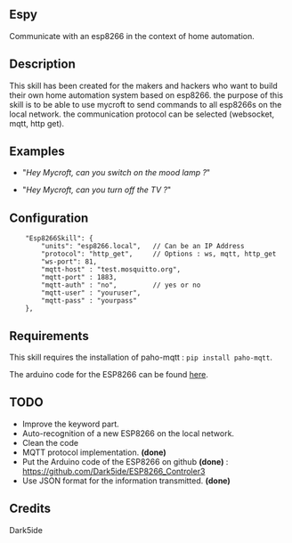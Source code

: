 ## Espy
Communicate with an esp8266 in the context of home automation.

## Description
This skill has been created for the makers and hackers who want to build their own home automation system based on esp8266. the purpose of this skill is to be able to use mycroft to send commands to all esp8266s on the local network. the communication protocol can be selected (websocket, mqtt, http get).

## Examples 
* "_Hey Mycroft, can you switch on the mood lamp ?_"

* "_Hey Mycroft, can you turn off the TV ?_"

## Configuration


```
    "Esp8266Skill": {
        "units": "esp8266.local",   // Can be an IP Address
        "protocol": "http_get",     // Options : ws, mqtt, http_get
        "ws-port": 81,
        "mqtt-host" : "test.mosquitto.org",
        "mqtt-port" : 1883,
        "mqtt-auth" : "no",         // yes or no
        "mqtt-user" : "youruser",
        "mqtt-pass" : "yourpass"
    },
```

## Requirements

This skill requires the installation of paho-mqtt : `pip install paho-mqtt`.

The arduino code for the ESP8266 can be found [here](https://github.com/Dark5ide/ESP8266_Controller). 

## TODO

* Improve the keyword part.
* Auto-recognition of a new ESP8266 on the local network.
* Clean the code
* MQTT protocol implementation. **(done)**
* Put the Arduino code of the ESP8266 on github **(done)** : https://github.com/Dark5ide/ESP8266_Controler3
* Use JSON format for the information transmitted. **(done)**


## Credits
Dark5ide


